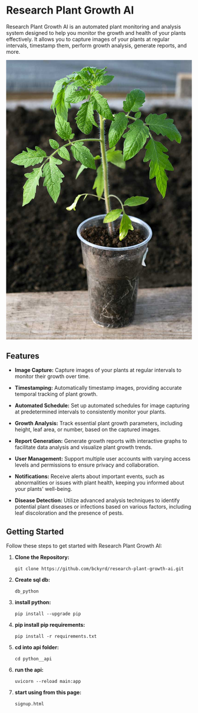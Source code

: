 # Research Plant Growth AI

Research Plant Growth AI is an automated plant monitoring and analysis system designed to help you monitor the growth and health of your plants effectively. It allows you to capture images of your plants at regular intervals, timestamp them, perform growth analysis, generate reports, and more.

![Plant Growth Image](readme__image.jpg)

## Features

- **Image Capture:** Capture images of your plants at regular intervals to monitor their growth over time.

- **Timestamping:** Automatically timestamp images, providing accurate temporal tracking of plant growth.

- **Automated Schedule:** Set up automated schedules for image capturing at predetermined intervals to consistently monitor your plants.

- **Growth Analysis:** Track essential plant growth parameters, including height, leaf area, or number, based on the captured images.

- **Report Generation:** Generate growth reports with interactive graphs to facilitate data analysis and visualize plant growth trends.

- **User Management:** Support multiple user accounts with varying access levels and permissions to ensure privacy and collaboration.

- **Notifications:** Receive alerts about important events, such as abnormalities or issues with plant health, keeping you informed about your plants' well-being.

- **Disease Detection:** Utilize advanced analysis techniques to identify potential plant diseases or infections based on various factors, including leaf discoloration and the presence of pests.

## Getting Started

Follow these steps to get started with Research Plant Growth AI:

1. **Clone the Repository:**
   ```shell
   git clone https://github.com/bckyrd/research-plant-growth-ai.git

2. **Create sql db:**
   ```shell
   db_python

3. **install python:**
   ```shell
   pip install --upgrade pip

4. **pip install pip requirements:**
   ```shell
   pip install -r requirements.txt

5. **cd into api folder:**
   ```shell
   cd python__api

6. **run the api:**
   ```shell
   uvicorn --reload main:app

7. **start using from this page:**
   ```shell
   signup.html
 

